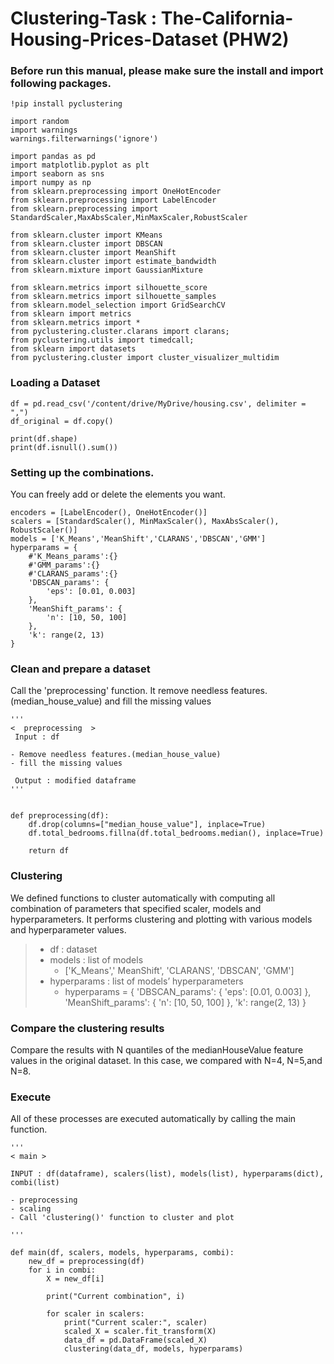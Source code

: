 # Clustering-Task : The-California-Housing-Prices-Dataset (PHW2)



### Before run this manual, please make sure the install and import following packages.
```
!pip install pyclustering
```
```
import random
import warnings
warnings.filterwarnings('ignore')

import pandas as pd
import matplotlib.pyplot as plt
import seaborn as sns
import numpy as np
from sklearn.preprocessing import OneHotEncoder
from sklearn.preprocessing import LabelEncoder
from sklearn.preprocessing import StandardScaler,MaxAbsScaler,MinMaxScaler,RobustScaler

from sklearn.cluster import KMeans
from sklearn.cluster import DBSCAN
from sklearn.cluster import MeanShift
from sklearn.cluster import estimate_bandwidth
from sklearn.mixture import GaussianMixture

from sklearn.metrics import silhouette_score
from sklearn.metrics import silhouette_samples
from sklearn.model_selection import GridSearchCV
from sklearn import metrics
from sklearn.metrics import *
from pyclustering.cluster.clarans import clarans;
from pyclustering.utils import timedcall;
from sklearn import datasets
from pyclustering.cluster import cluster_visualizer_multidim
```

### Loading a Dataset
```
df = pd.read_csv('/content/drive/MyDrive/housing.csv', delimiter = ",")
df_original = df.copy()

print(df.shape)
print(df.isnull().sum())
```


### Setting up the combinations.
You can freely add or delete the elements you want. 
```
encoders = [LabelEncoder(), OneHotEncoder()]
scalers = [StandardScaler(), MinMaxScaler(), MaxAbsScaler(), RobustScaler()]
models = ['K_Means','MeanShift','CLARANS','DBSCAN','GMM']
hyperparams = {
    #'K_Means_params':{}
    #'GMM_params':{}
    #'CLARANS_params':{}
    'DBSCAN_params': {
        'eps': [0.01, 0.003] 
    },
    'MeanShift_params': {
        'n': [10, 50, 100]
    },
    'k': range(2, 13)
}

```

### Clean and prepare a dataset 
Call the 'preprocessing' function. It remove needless features.(median_house_value) and fill the missing values
```
'''
<  preprocessing  >
 Input : df

- Remove needless features.(median_house_value)
- fill the missing values

 Output : modified dataframe
'''


def preprocessing(df):
    df.drop(columns=["median_house_value"], inplace=True)
    df.total_bedrooms.fillna(df.total_bedrooms.median(), inplace=True)

    return df

```

### Clustering
We defined functions to cluster automatically with computing all combination of parameters that specified scaler, models and hyperparameters. It performs clustering and plotting with various models and hyperparameter values.

> * df : dataset 
> * models : list of models
>   + ['K_Means',' MeanShift', 'CLARANS', 'DBSCAN', 'GMM'] 
> * hyperparams : list of models’ hyperparameters
>   + hyperparams = {
'DBSCAN_params': { 'eps': [0.01, 0.003] },
'MeanShift_params': { 'n': [10, 50, 100] },
'k': range(2, 13)
}




### Compare the clustering results 
Compare the results with N quantiles of the medianHouseValue feature values in the original dataset. In this case, we compared with N=4, N=5,and N=8.


### Execute
All of these processes are executed automatically by calling the main function.

```
'''
< main >

INPUT : df(dataframe), scalers(list), models(list), hyperparams(dict), combi(list)

- preprocessing
- scaling
- Call 'clustering()' function to cluster and plot

'''

def main(df, scalers, models, hyperparams, combi):
    new_df = preprocessing(df)
    for i in combi:
        X = new_df[i]

        print("Current combination", i)

        for scaler in scalers:
            print("Current scaler:", scaler)
            scaled_X = scaler.fit_transform(X)
            data_df = pd.DataFrame(scaled_X)
            clustering(data_df, models, hyperparams)
```
